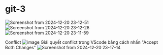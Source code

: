 # git-3
![Screenshot from 2024-12-20 23-12-51](https://github.com/user-attachments/assets/820b29be-6082-49d4-8ba9-5e6f4ecfb23a)
![Screenshot from 2024-12-20 23-12-28](https://github.com/user-attachments/assets/7d12c069-ab5a-4727-8bb3-b945faa8c1a5)
![Screenshot from 2024-12-20 23-11-59](https://github.com/user-attachments/assets/3ee5ee47-e8ab-49ac-b085-de91eff2fa90)

Conflict
![image](https://github.com/user-attachments/assets/600cd107-e3bd-44c4-a17f-ec8265cef680)
Giải quyết conflict trong VScode bằng cách nhấn "Accept Both Changes"
![Screenshot from 2024-12-20 23-17-14](https://github.com/user-attachments/assets/98138c7c-89c8-4de9-8eaa-990d84f15d7d)
